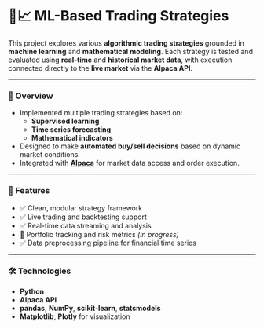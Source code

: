 # 🧠📈 ML-Based Trading Strategies

This project explores various **algorithmic trading strategies** grounded in **machine learning** and **mathematical modeling**. Each strategy is tested and evaluated using **real-time** and **historical market data**, with execution connected directly to the **live market** via the **Alpaca API**.

---

### 📌 Overview

- Implemented multiple trading strategies based on:
  - **Supervised learning**
  - **Time series forecasting**
  - **Mathematical indicators**
- Designed to make **automated buy/sell decisions** based on dynamic market conditions.
- Integrated with **[Alpaca](https://alpaca.markets/)** for market data access and order execution.

---

### 🚀 Features

- ✅ Clean, modular strategy framework  
- ✅ Live trading and backtesting support  
- ✅ Real-time data streaming and analysis  
- 🔄 Portfolio tracking and risk metrics *(in progress)*  
- ✅ Data preprocessing pipeline for financial time series  

---

### 🛠 Technologies

- **Python**  
- **Alpaca API**  
- **pandas**, **NumPy**, **scikit-learn**, **statsmodels**  
- **Matplotlib**, **Plotly** for visualization  

